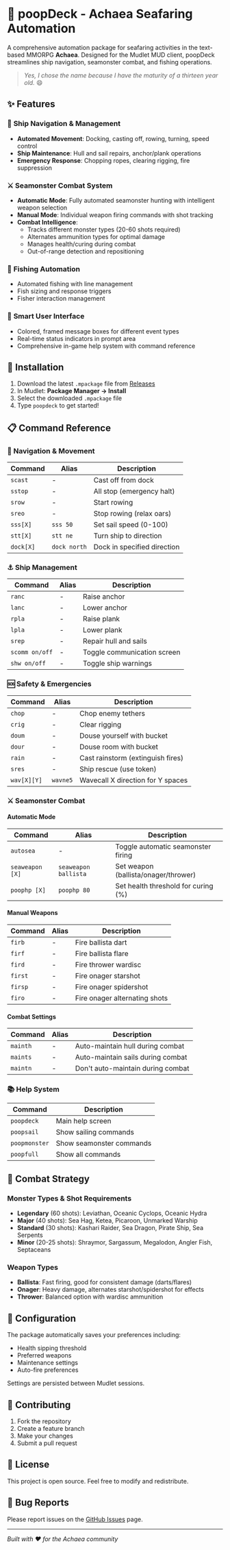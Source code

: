 # 🚢 poopDeck - Achaea Seafaring Automation

A comprehensive automation package for seafaring activities in the text-based MMORPG **Achaea**. Designed for the Mudlet MUD client, poopDeck streamlines ship navigation, seamonster combat, and fishing operations.

> *Yes, I chose the name because I have the maturity of a thirteen year old.* 😄

## ✨ Features

### 🧭 **Ship Navigation & Management**
- **Automated Movement**: Docking, casting off, rowing, turning, speed control
- **Ship Maintenance**: Hull and sail repairs, anchor/plank operations  
- **Emergency Response**: Chopping ropes, clearing rigging, fire suppression

### ⚔️ **Seamonster Combat System**
- **Automatic Mode**: Fully automated seamonster hunting with intelligent weapon selection
- **Manual Mode**: Individual weapon firing commands with shot tracking
- **Combat Intelligence**: 
  - Tracks different monster types (20-60 shots required)
  - Alternates ammunition types for optimal damage
  - Manages health/curing during combat
  - Out-of-range detection and repositioning

### 🎣 **Fishing Automation**
- Automated fishing with line management
- Fish sizing and response triggers
- Fisher interaction management

### 🎨 **Smart User Interface**
- Colored, framed message boxes for different event types
- Real-time status indicators in prompt area
- Comprehensive in-game help system with command reference

## 🚀 Installation

1. Download the latest `.mpackage` file from [Releases](https://github.com/ronh3/poopDeck/releases)
2. In Mudlet: **Package Manager → Install**
3. Select the downloaded `.mpackage` file
4. Type `poopdeck` to get started!

## 📋 Command Reference

### 🧭 Navigation & Movement

| Command | Alias | Description |
|---------|-------|-------------|
| `scast` | - | Cast off from dock |
| `sstop` | - | All stop (emergency halt) |
| `srow` | - | Start rowing |
| `sreo` | - | Stop rowing (relax oars) |
| `sss[X]` | `sss 50` | Set sail speed (0-100) |
| `stt[X]` | `stt ne` | Turn ship to direction |
| `dock[X]` | `dock north` | Dock in specified direction |

### ⚓ Ship Management

| Command | Alias | Description |
|---------|-------|-------------|
| `ranc` | - | Raise anchor |
| `lanc` | - | Lower anchor |
| `rpla` | - | Raise plank |
| `lpla` | - | Lower plank |
| `srep` | - | Repair hull and sails |
| `scomm on/off` | - | Toggle communication screen |
| `shw on/off` | - | Toggle ship warnings |

### 🆘 Safety & Emergencies

| Command | Alias | Description |
|---------|-------|-------------|
| `chop` | - | Chop enemy tethers |
| `crig` | - | Clear rigging |
| `doum` | - | Douse yourself with bucket |
| `dour` | - | Douse room with bucket |
| `rain` | - | Cast rainstorm (extinguish fires) |
| `sres` | - | Ship rescue (use token) |
| `wav[X][Y]` | `wavne5` | Wavecall X direction for Y spaces |

### ⚔️ Seamonster Combat

#### Automatic Mode
| Command | Alias | Description |
|---------|-------|-------------|
| `autosea` | - | Toggle automatic seamonster firing |
| `seaweapon [X]` | `seaweapon ballista` | Set weapon (ballista/onager/thrower) |
| `poophp [X]` | `poophp 80` | Set health threshold for curing (%) |

#### Manual Weapons
| Command | Alias | Description |
|---------|-------|-------------|
| `firb` | - | Fire ballista dart |
| `firf` | - | Fire ballista flare |
| `fird` | - | Fire thrower wardisc |
| `first` | - | Fire onager starshot |
| `firsp` | - | Fire onager spidershot |
| `firo` | - | Fire onager alternating shots |

#### Combat Settings
| Command | Alias | Description |
|---------|-------|-------------|
| `mainth` | - | Auto-maintain hull during combat |
| `maints` | - | Auto-maintain sails during combat |
| `maintn` | - | Don't auto-maintain during combat |

### 📚 Help System

| Command | Description |
|---------|-------------|
| `poopdeck` | Main help screen |
| `poopsail` | Show sailing commands |
| `poopmonster` | Show seamonster commands |
| `poopfull` | Show all commands |

## 🎯 Combat Strategy

### Monster Types & Shot Requirements
- **Legendary** (60 shots): Leviathan, Oceanic Cyclops, Oceanic Hydra
- **Major** (40 shots): Sea Hag, Ketea, Picaroon, Unmarked Warship  
- **Standard** (30 shots): Kashari Raider, Sea Dragon, Pirate Ship, Sea Serpents
- **Minor** (20-25 shots): Shraymor, Sargassum, Megalodon, Angler Fish, Septaceans

### Weapon Types
- **Ballista**: Fast firing, good for consistent damage (darts/flares)
- **Onager**: Heavy damage, alternates starshot/spidershot for effects
- **Thrower**: Balanced option with wardisc ammunition

## 🔧 Configuration

The package automatically saves your preferences including:
- Health sipping threshold
- Preferred weapons
- Maintenance settings
- Auto-fire preferences

Settings are persisted between Mudlet sessions.

## 🤝 Contributing

1. Fork the repository
2. Create a feature branch
3. Make your changes
4. Submit a pull request

## 📄 License

This project is open source. Feel free to modify and redistribute.

## 🐛 Bug Reports

Please report issues on the [GitHub Issues](https://github.com/ronh3/poopDeck/issues) page.

---

*Built with ❤️ for the Achaea community*
